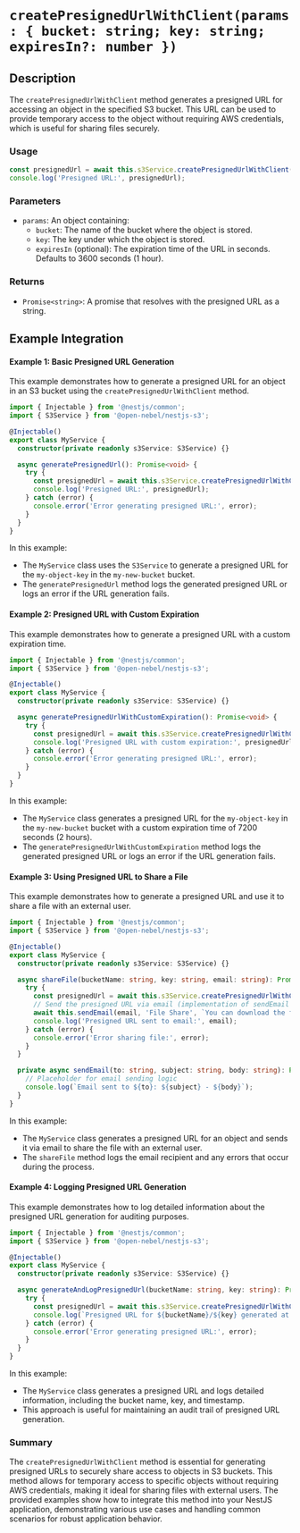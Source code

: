 # **`createPresignedUrlWithClient(params: { bucket: string; key: string; expiresIn?: number })`**

## Description

The `createPresignedUrlWithClient` method generates a presigned URL for accessing an object in the specified S3 bucket. This URL can be used to provide temporary access to the object without requiring AWS credentials, which is useful for sharing files securely.

### Usage

```typescript
const presignedUrl = await this.s3Service.createPresignedUrlWithClient({ bucket: 'my-new-bucket', key: 'my-object-key' });
console.log('Presigned URL:', presignedUrl);
```

### Parameters

- `params`: An object containing:
    - `bucket`: The name of the bucket where the object is stored.
    - `key`: The key under which the object is stored.
    - `expiresIn` (optional): The expiration time of the URL in seconds. Defaults to 3600 seconds (1 hour).

### Returns

- `Promise<string>`: A promise that resolves with the presigned URL as a string.

## Example Integration

#### Example 1: Basic Presigned URL Generation

This example demonstrates how to generate a presigned URL for an object in an S3 bucket using the `createPresignedUrlWithClient` method.

```typescript
import { Injectable } from '@nestjs/common';
import { S3Service } from '@open-nebel/nestjs-s3';

@Injectable()
export class MyService {
  constructor(private readonly s3Service: S3Service) {}

  async generatePresignedUrl(): Promise<void> {
    try {
      const presignedUrl = await this.s3Service.createPresignedUrlWithClient({ bucket: 'my-new-bucket', key: 'my-object-key' });
      console.log('Presigned URL:', presignedUrl);
    } catch (error) {
      console.error('Error generating presigned URL:', error);
    }
  }
}
```

In this example:
- The `MyService` class uses the `S3Service` to generate a presigned URL for the `my-object-key` in the `my-new-bucket` bucket.
- The `generatePresignedUrl` method logs the generated presigned URL or logs an error if the URL generation fails.

#### Example 2: Presigned URL with Custom Expiration

This example demonstrates how to generate a presigned URL with a custom expiration time.

```typescript
import { Injectable } from '@nestjs/common';
import { S3Service } from '@open-nebel/nestjs-s3';

@Injectable()
export class MyService {
  constructor(private readonly s3Service: S3Service) {}

  async generatePresignedUrlWithCustomExpiration(): Promise<void> {
    try {
      const presignedUrl = await this.s3Service.createPresignedUrlWithClient({ bucket: 'my-new-bucket', key: 'my-object-key', expiresIn: 7200 });
      console.log('Presigned URL with custom expiration:', presignedUrl);
    } catch (error) {
      console.error('Error generating presigned URL:', error);
    }
  }
}
```

In this example:
- The `MyService` class generates a presigned URL for the `my-object-key` in the `my-new-bucket` bucket with a custom expiration time of 7200 seconds (2 hours).
- The `generatePresignedUrlWithCustomExpiration` method logs the generated presigned URL or logs an error if the URL generation fails.

#### Example 3: Using Presigned URL to Share a File

This example demonstrates how to generate a presigned URL and use it to share a file with an external user.

```typescript
import { Injectable } from '@nestjs/common';
import { S3Service } from '@open-nebel/nestjs-s3';

@Injectable()
export class MyService {
  constructor(private readonly s3Service: S3Service) {}

  async shareFile(bucketName: string, key: string, email: string): Promise<void> {
    try {
      const presignedUrl = await this.s3Service.createPresignedUrlWithClient({ bucket: bucketName, key });
      // Send the presigned URL via email (implementation of sendEmail not shown)
      await this.sendEmail(email, 'File Share', `You can download the file using this link: ${presignedUrl}`);
      console.log('Presigned URL sent to email:', email);
    } catch (error) {
      console.error('Error sharing file:', error);
    }
  }

  private async sendEmail(to: string, subject: string, body: string): Promise<void> {
    // Placeholder for email sending logic
    console.log(`Email sent to ${to}: ${subject} - ${body}`);
  }
}
```

In this example:
- The `MyService` class generates a presigned URL for an object and sends it via email to share the file with an external user.
- The `shareFile` method logs the email recipient and any errors that occur during the process.

#### Example 4: Logging Presigned URL Generation

This example demonstrates how to log detailed information about the presigned URL generation for auditing purposes.

```typescript
import { Injectable } from '@nestjs/common';
import { S3Service } from '@open-nebel/nestjs-s3';

@Injectable()
export class MyService {
  constructor(private readonly s3Service: S3Service) {}

  async generateAndLogPresignedUrl(bucketName: string, key: string): Promise<void> {
    try {
      const presignedUrl = await this.s3Service.createPresignedUrlWithClient({ bucket: bucketName, key });
      console.log(`Presigned URL for ${bucketName}/${key} generated at ${new Date().toISOString()}: ${presignedUrl}`);
    } catch (error) {
      console.error('Error generating presigned URL:', error);
    }
  }
}
```

In this example:
- The `MyService` class generates a presigned URL and logs detailed information, including the bucket name, key, and timestamp.
- This approach is useful for maintaining an audit trail of presigned URL generation.

### Summary

The `createPresignedUrlWithClient` method is essential for generating presigned URLs to securely share access to objects in S3 buckets. This method allows for temporary access to specific objects without requiring AWS credentials, making it ideal for sharing files with external users. The provided examples show how to integrate this method into your NestJS application, demonstrating various use cases and handling common scenarios for robust application behavior.